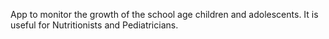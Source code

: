 App to monitor the growth of the school age children and adolescents. It is useful for Nutritionists and Pediatricians.

